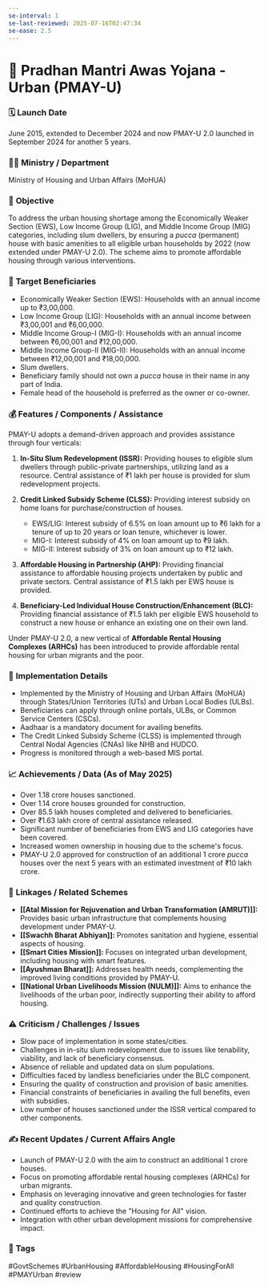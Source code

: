 ```yaml
---
se-interval: 1
se-last-reviewed: 2025-07-16T02:47:34
se-ease: 2.5
---
```

# 📌 Pradhan Mantri Awas Yojana - Urban (PMAY-U)

### 🗓️ **Launch Date**
June 2015, extended to December 2024 and now PMAY-U 2.0 launched in September 2024 for another 5 years.

### 🧑‍🏫 **Ministry / Department**
Ministry of Housing and Urban Affairs (MoHUA)

### 🎯 **Objective**
To address the urban housing shortage among the Economically Weaker Section (EWS), Low Income Group (LIG), and Middle Income Group (MIG) categories, including slum dwellers, by ensuring a *pucca* (permanent) house with basic amenities to all eligible urban households by 2022 (now extended under PMAY-U 2.0). The scheme aims to promote affordable housing through various interventions.

### 👥 **Target Beneficiaries**
-   Economically Weaker Section (EWS): Households with an annual income up to ₹3,00,000.
-   Low Income Group (LIG): Households with an annual income between ₹3,00,001 and ₹6,00,000.
-   Middle Income Group-I (MIG-I): Households with an annual income between ₹6,00,001 and ₹12,00,000.
-   Middle Income Group-II (MIG-II): Households with an annual income between ₹12,00,001 and ₹18,00,000.
-   Slum dwellers.
-   Beneficiary family should not own a *pucca* house in their name in any part of India.
-   Female head of the household is preferred as the owner or co-owner.

### 💰 **Features / Components / Assistance**
PMAY-U adopts a demand-driven approach and provides assistance through four verticals:

1.  **In-Situ Slum Redevelopment (ISSR):** Providing houses to eligible slum dwellers through public-private partnerships, utilizing land as a resource. Central assistance of ₹1 lakh per house is provided for slum redevelopment projects.

2.  **Credit Linked Subsidy Scheme (CLSS):** Providing interest subsidy on home loans for purchase/construction of houses.
    -   EWS/LIG: Interest subsidy of 6.5% on loan amount up to ₹6 lakh for a tenure of up to 20 years or loan tenure, whichever is lower.
    -   MIG-I: Interest subsidy of 4% on loan amount up to ₹9 lakh.
    -   MIG-II: Interest subsidy of 3% on loan amount up to ₹12 lakh.

3.  **Affordable Housing in Partnership (AHP):** Providing financial assistance to affordable housing projects undertaken by public and private sectors. Central assistance of ₹1.5 lakh per EWS house is provided.

4.  **Beneficiary-Led Individual House Construction/Enhancement (BLC):** Providing financial assistance of ₹1.5 lakh per eligible EWS household to construct a new house or enhance an existing one on their own land.

Under PMAY-U 2.0, a new vertical of **Affordable Rental Housing Complexes (ARHCs)** has been introduced to provide affordable rental housing for urban migrants and the poor.

### 📍 **Implementation Details**
-   Implemented by the Ministry of Housing and Urban Affairs (MoHUA) through States/Union Territories (UTs) and Urban Local Bodies (ULBs).
-   Beneficiaries can apply through online portals, ULBs, or Common Service Centers (CSCs).
-   Aadhaar is a mandatory document for availing benefits.
-   The Credit Linked Subsidy Scheme (CLSS) is implemented through Central Nodal Agencies (CNAs) like NHB and HUDCO.
-   Progress is monitored through a web-based MIS portal.

### 📈 **Achievements / Data** (As of May 2025)
-   Over 1.18 crore houses sanctioned.
-   Over 1.14 crore houses grounded for construction.
-   Over 85.5 lakh houses completed and delivered to beneficiaries.
-   Over ₹1.63 lakh crore of central assistance released.
-   Significant number of beneficiaries from EWS and LIG categories have been covered.
-   Increased women ownership in housing due to the scheme's focus.
-   PMAY-U 2.0 approved for construction of an additional 1 crore *pucca* houses over the next 5 years with an estimated investment of ₹10 lakh crore.

### 🧩 **Linkages / Related Schemes**
-   **[[Atal Mission for Rejuvenation and Urban Transformation (AMRUT)]]:** Provides basic urban infrastructure that complements housing development under PMAY-U.
-   **[[Swachh Bharat Abhiyan]]:** Promotes sanitation and hygiene, essential aspects of housing.
-   **[[Smart Cities Mission]]:** Focuses on integrated urban development, including housing with smart features.
-   **[[Ayushman Bharat]]:** Addresses health needs, complementing the improved living conditions provided by PMAY-U.
-   **[[National Urban Livelihoods Mission (NULM)]]:** Aims to enhance the livelihoods of the urban poor, indirectly supporting their ability to afford housing.

### ⚠️ **Criticism / Challenges / Issues**
-   Slow pace of implementation in some states/cities.
-   Challenges in in-situ slum redevelopment due to issues like tenability, viability, and lack of beneficiary consensus.
-   Absence of reliable and updated data on slum populations.
-   Difficulties faced by landless beneficiaries under the BLC component.
-   Ensuring the quality of construction and provision of basic amenities.
-   Financial constraints of beneficiaries in availing the full benefits, even with subsidies.
-   Low number of houses sanctioned under the ISSR vertical compared to other components.

### ✍️ **Recent Updates / Current Affairs Angle**
-   Launch of PMAY-U 2.0 with the aim to construct an additional 1 crore houses.
-   Focus on promoting affordable rental housing complexes (ARHCs) for urban migrants.
-   Emphasis on leveraging innovative and green technologies for faster and quality construction.
-   Continued efforts to achieve the "Housing for All" vision.
-   Integration with other urban development missions for comprehensive impact.

### 🔗 **Tags**
#GovtSchemes #UrbanHousing #AffordableHousing #HousingForAll #PMAYUrban
#review